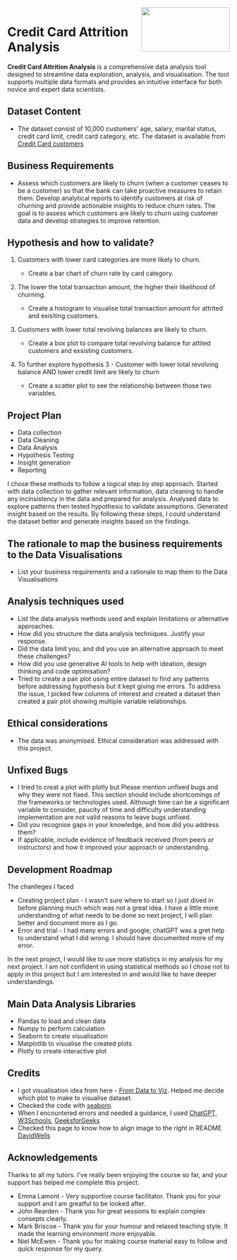 
<img align="right" width="200" height="100" src="https://codeinstitute.s3.amazonaws.com/fullstack/ci_logo_small.png"> 

# Credit Card Attrition Analysis

**Credit Card Attrition Analysis** is a comprehensive data analysis tool designed to streamline data exploration, analysis, and visualisation. The tool supports multiple data formats and provides an intuitive interface for both novice and expert data scientists.



## Dataset Content
* The dataset consist of 10,000 customers' age, salary, marital status, credit card limit, credit card category, etc. The dataset is available from [Credit Card customers](https://www.kaggle.com/datasets/sakshigoyal7/credit-card-customers/data)


## Business Requirements
* Assess which customers are likely to churn (when a customer ceases to be a customer) so that the bank can take proactive measures to retain them. Develop analytical reports to identify customers at risk of churning and provide actionable insights to reduce churn rates. The goal is to assess which customers are likely to churn using customer data and develop strategies to improve retention.


## Hypothesis and how to validate?

1. Customers with lower card categories are more likely to churn.
   * Create a bar chart of churn rate by card category.

2. The lower the total transaction amount, the higher their likelihood of churning.
   * Create a histogram to visualise total transaction amount for attrited and exisiting customers.     


3. Customers with lower total revolving balances are likely to churn.
   * Create a box plot to compare total revolving balance for attited customers and exsisting customers.

4. To further explore hypothesis 3 - Customer with lower total revolving balance AND lower credit limit are likely to churn
   *  Create a scatter plot to see the relationship between those two variables.
 

## Project Plan
* Data collection
* Data Cleaning  
* Data Analysis
* Hypothesis Testing
* Insight generation
* Reporting

I chose these methods to follow a logical step by step approach. Started with data collection to gather relevant information, data cleaning to handle any incinsistency in the data and prepared for analysis. Analysed data to explore patterns then tested hypothesis to validate assumptions. Generated insight based on the results. By following these steps, I could understand the dataset better and generate insights based on the findings.


## The rationale to map the business requirements to the Data Visualisations
* List your business requirements and a rationale to map them to the Data Visualisations

## Analysis techniques used
* List the data analysis methods used and explain limitations or alternative approaches.
* How did you structure the data analysis techniques. Justify your response.
* Did the data limit you, and did you use an alternative approach to meet these challenges?
* How did you use generative AI tools to help with ideation, design thinking and code optimisation?
* Tried to create a pair plot using entire dataset to find any patterns before addressing hypothesis but it kept giving me errors. To address the issue, I picked few columns of interest and created a dataset then created a pair plot showing multiple variable relationships. 
## Ethical considerations
* The data was anonymised. Ethical consideration was addressed with this project.

## Unfixed Bugs
* I tried to creat a plot with plotly but 
Please mention unfixed bugs and why they were not fixed. This section should include shortcomings of the frameworks or technologies used. Although time can be a significant variable to consider, paucity of time and difficulty understanding implementation are not valid reasons to leave bugs unfixed.
* Did you recognise gaps in your knowledge, and how did you address them?
* If applicable, include evidence of feedback received (from peers or instructors) and how it improved your approach or understanding.

## Development Roadmap
The chanlleges I faced 
- Creating project plan - I wasn't sure where to start so I just dived in before planning much which was not a great idea. I have a little more understanding of what needs to be done so next project, I will plan better and document more as I go. 
- Error and trial - I had many errors and google, chatGPT was a gret help to understand what I did wrong. I should have documented more of my error. 

In the next project, I would like to use more statistics in my analysis for my next project. I am not confident in using statistical methods so I chose not to apply in this project but I am interested in and would like to have deeper understandings.



## Main Data Analysis Libraries
* Pandas to load and clean data
* Numpy to perform calculation 
* Seaborn to create visualisation
* Matplotlib to visualise the created plots
* Plotly to create interactive plot


## Credits 

* I got visualisation idea from here - [From Data to Viz](https://www.data-to-viz.com/#network).  Helped me decide which plot to make to visualise dataset.
* Checked the code with [seaborn](https://seaborn.pydata.org/index.html#).
* When I encountered errors and needed a guidance, I used [ChatGPT](https://chatgpt.com/), [W3Schools](https://www.w3schools.com/), [GeeksforGeeks](https://www.geeksforgeeks.org/)
* Checked this page to know how to align image to the right in README [DavidWells](https://gist.github.com/DavidWells/7d2e0e1bc78f4ac59a123ddf8b74932d)




## Acknowledgements
Thanks to all my tutors. I’ve really been enjoying the course so far, and your support has helped me complete this project.
* Emma Lamont - Very supportive course facilitator. Thank you for your support and I am greatful to be looked after.
* John  Rearden - Thank you for great sessions to explain complex consepts clearly. 
* Mark Briscoe - Thank you for your humour and relaxed teaching style. It made the learning environment more enjoyable.
* Niel McEwen - Thank you for making course material easy to follow and quick response for my query.